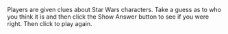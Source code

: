 Players are given clues about Star Wars characters. Take a guess as to who you think it is and then click the Show Answer button to see if you were right. Then click to play again.